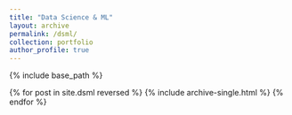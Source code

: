 ```yaml
---
title: "Data Science & ML"
layout: archive
permalink: /dsml/
collection: portfolio
author_profile: true
---
```


{% include base_path %}

{% for post in site.dsml reversed %}
  {% include archive-single.html %}
{% endfor %}
